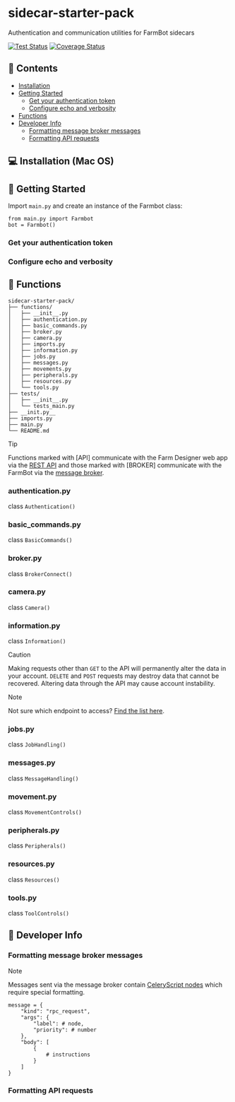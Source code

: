 # sidecar-starter-pack
Authentication and communication utilities for FarmBot sidecars

[![Test Status](https://github.com/FarmBot-Labs/sidecar-starter-pack/actions/workflows/test.yml/badge.svg?branch=main)](https://github.com/FarmBot-Labs/sidecar-starter-pack/actions?query=branch%3Amain)
[![Coverage Status](https://coveralls.io/repos/github/FarmBot-Labs/sidecar-starter-pack/badge.svg?branch=main)](https://coveralls.io/github/FarmBot-Labs/sidecar-starter-pack?branch=main)

## :book: Contents

* [Installation](#computer-installation-mac-os)
* [Getting Started](#seedling-getting-started)
    * [Get your authentication token](#get-your-authentication-token)
    * [Configure echo and verbosity](#configure-echo-and-verbosity)
* [Functions](#compass-functions)
* [Developer Info](#toolbox-developer-info)
    * [Formatting message broker messages](#formatting-message-broker-messages)
    * [Formatting API requests](#formatting-api-requests)

## :computer: Installation (Mac OS)

## :seedling: Getting Started

Import `main.py` and create an instance of the Farmbot class:
```
from main.py import Farmbot
bot = Farmbot()
```

### Get your authentication token

### Configure echo and verbosity

## :compass: Functions

```
sidecar-starter-pack/
├── functions/
│   ├── __init__.py
│   ├── authentication.py
│   ├── basic_commands.py
│   ├── broker.py
│   ├── camera.py
│   ├── imports.py
│   ├── information.py
│   ├── jobs.py
│   ├── messages.py
│   ├── movements.py
│   ├── peripherals.py
│   ├── resources.py
│   └── tools.py
├── tests/
│   ├── __init__.py
│   └── tests_main.py
├── __init.py__
├── imports.py
├── main.py
└── README.md
```

> [!TIP]
> Functions marked with [API] communicate with the Farm Designer web app via the [REST API](https://developer.farm.bot/v15/docs/web-app/rest-api.html) and those marked with [BROKER] communicate with the FarmBot via the [message broker](https://developer.farm.bot/v15/docs/message-broker).

### authentication.py
class `Authentication()`

### basic_commands.py
class `BasicCommands()`

### broker.py
class `BrokerConnect()`

### camera.py
class `Camera()`

### information.py
class `Information()`

> [!CAUTION]
> Making requests other than `GET` to the API will permanently alter the data in your account. `DELETE` and `POST` requests may destroy data that cannot be recovered. Altering data through the API may cause account instability.

> [!NOTE]
> Not sure which endpoint to access? [Find the list here](https://developer.farm.bot/v15/docs/web-app/api-docs).

### jobs.py
class `JobHandling()`

### messages.py
class `MessageHandling()`

### movement.py
class `MovementControls()`

### peripherals.py
class `Peripherals()`

### resources.py
class `Resources()`

### tools.py
class `ToolControls()`

## :toolbox: Developer Info

### Formatting message broker messages

> [!NOTE]
> Messages sent via the message broker contain [CeleryScript nodes](https://developer.farm.bot/v15/docs/celery-script/nodes.html) which require special formatting.

```
message = {
    "kind": "rpc_request",
    "args": {
        "label": # node,
        "priority": # number
    },
    "body": [
        {
            # instructions
        }
    ]
}
```

### Formatting API requests